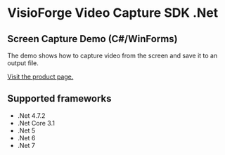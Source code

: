 ﻿# VisioForge Video Capture SDK .Net

## Screen Capture Demo (C#/WinForms)

The demo shows how to capture video from the screen and save it to an output file.

[Visit the product page.](https://www.visioforge.com/video-capture-sdk-net)

## Supported frameworks

* .Net 4.7.2
* .Net Core 3.1
* .Net 5
* .Net 6
* .Net 7